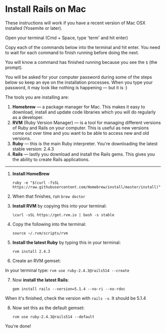 # Install Rails on Mac

These instructions will work if you have a recent version of Mac OSX installed (Yosemite or later).

Open your terminal (Cmd + Space, type 'term' and hit enter)

Copy each of the commands below into the terminal and hit enter. You need to wait for each command to finish running before doing the next.

You will know a command has finished running because you see the `$` (the prompt).

You will be asked for your computer password during some of the steps below so keep an eye on the installation processes. When you type your password, it may look like nothing is happening — but it is :)

The tools you are installing are:

1. **Homebrew** — a package manager for Mac. This makes it easy to download, install and update code libraries which you will do regularly as a developer.
2. **RVM** (Ruby Version Manager) — is a tool for managing different versions of Ruby and Rails on your computer. This is useful as new versions come out over time and you want to be able to access new and old versions.
3. **Ruby** — this is the main Ruby interpreter. You're downloading the latest stable version: 2.4.3
4. **Rails** — lastly you download and install the Rails gems. This gives you the ability to create Rails applications.

---

01. **Install HomeBrew**
    ```
    ruby -e "$(curl -fsSL https://raw.githubusercontent.com/Homebrew/install/master/install)"
    ```

02. When that finishes, run `brew doctor`

03. **Install RVM** by copying this into your terminal:
    ```
    \curl -sSL https://get.rvm.io | bash -s stable
    ```

04. Copy the following into the terminal:
    ```
    source ~/.rvm/scripts/rvm
    ```

05. **Install the latest Ruby** by typing this in your terminal:
    ```
    rvm install 2.4.3
    ```

06. Create an RVM gemset:

  In your terminal type:
    ```
    rvm use ruby-2.4.3@rails514 --create
    ```

07. Now **install the latest Rails**:
    ```
    gem install rails --version=5.1.4 --no-ri --no-rdoc
    ```

  When it's finished, check the version with `rails -v`. It should be 5.1.4

08. Now set this as the default gemset:
    ```
    rvm use ruby-2.4.3@rails514 --default
    ```

You're done!
